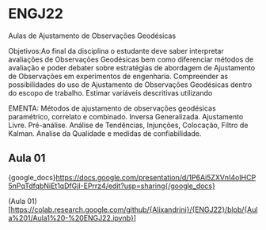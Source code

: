 # ENGJ22
Aulas de Ajustamento de Observações Geodésicas

Objetivos:Ao final da disciplina o estudante deve saber interpretar avaliações de Observações Geodésicas bem como diferenciar métodos de avaliação e poder debater sobre estratégias de abordagem de Ajustamento de Observações em experimentos de engenharia. Compreender as possibilidades do uso  de  Ajustamento  de  Observações  Geodésicas  dentro  do escopo de trabalho. Estimar variáveis descritivas utilizando

EMENTA: Métodos  de  ajustamento  de  observações  geodésicas      paramétrico,  correlato  e  combinado.  Inversa Generalizada.  Ajustamento  Livre.  Pré-análise.  Análise  de  Tendências,  Injunções,  Colocação,  Filtro  de Kalman. Analise da Qualidade e medidas de confiabilidade.
## Aula 01

{google_docs}https://docs.google.com/presentation/d/1P6Ai5ZXVnI4oIHCP5nPqTdfqbNiEt1qDfGjI-EPrrz4/edit?usp=sharing{/google_docs}

(Aula 01)[https://colab.research.google.com/github/{Alixandrini}/{ENGJ22}/blob/{Aula%201/Aula1%20-%20ENGJ22.ipynb}]